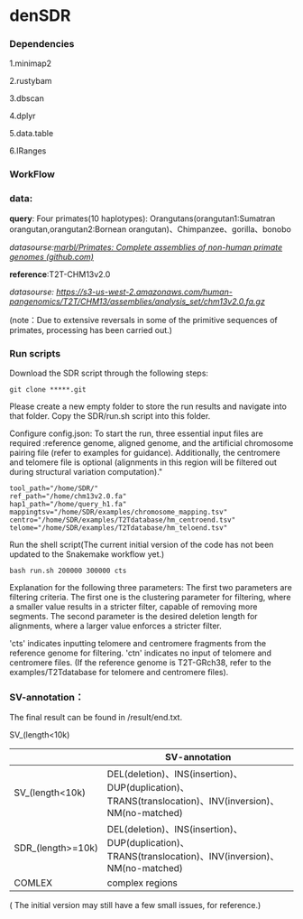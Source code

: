 # denSDR

### Dependencies

1.minimap2

2.rustybam

3.dbscan

4.dplyr

5.data.table

6.IRanges

### WorkFlow

### data:

**query**: Four primates(10 haplotypes): Orangutans(orangutan1:Sumatran orangutan,orangutan2:Bornean orangutan)、Chimpanzee、gorilla、bonobo

*datasourse:[marbl/Primates: Complete assemblies of non-human primate genomes (github.com)](https://github.com/marbl/Primates?tab=readme-ov-file)*

**reference**:T2T-CHM13v2.0

*datasourse: https://s3-us-west-2.amazonaws.com/human-pangenomics/T2T/CHM13/assemblies/analysis_set/chm13v2.0.fa.gz*

(note：Due to extensive reversals in some of the primitive sequences of primates, processing has been carried out.)



### Run scripts

Download the SDR script through the following steps:

```
git clone *****.git
```

Please create a new empty folder to store the run results and navigate into that folder. Copy the SDR/run.sh script into this folder.

Configure config.json: To start the run, three essential input files are required :reference genome, aligned genome, and the artificial chromosome pairing file (refer to examples for guidance). Additionally, the centromere and telomere file is optional (alignments in this region will be filtered out during structural variation computation)."



```shell
tool_path="/home/SDR/"
ref_path="/home/chm13v2.0.fa"
hap1_path="/home/query_h1.fa"
mappingtsv="/home/SDR/examples/chromosome_mapping.tsv"
centro="/home/SDR/examples/T2Tdatabase/hm_centroend.tsv"
telome="/home/SDR/examples/T2Tdatabase/hm_teloend.tsv"
```

Run the shell script(The current initial version of the code has not been updated to the Snakemake workflow yet.)

```shell
bash run.sh 200000 300000 cts
```

Explanation for the following three parameters: The first two parameters are filtering criteria. The first one is the clustering parameter for filtering, where a smaller value results in a stricter filter, capable of removing more segments. The second parameter is the desired deletion length for alignments, where a larger value enforces a stricter filter.

'cts' indicates inputting telomere and centromere fragments from the reference genome for filtering.
'ctn' indicates no input of telomere and centromere files. (If the reference genome is T2T-GRch38, refer to the examples/T2Tdatabase for telomere and centromere files).

### SV-annotation：

The final result can be found in /result/end.txt.

SV_(length<10k)

|                   | SV-annotation                                                |
| ----------------- | ------------------------------------------------------------ |
| SV_(length<10k)   | DEL(deletion)、INS(insertion)、DUP(duplication)、TRANS(translocation)、INV(inversion)、NM(no-matched) |
| SDR_(length>=10k) | DEL(deletion)、INS(insertion)、DUP(duplication)、TRANS(translocation)、INV(inversion)、NM(no-matched) |
| COMLEX            | complex regions                                              |



( The initial version may still have a few small issues, for reference.)



